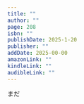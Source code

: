 ```yaml
---
title: ""
author: ""
page: 208
isbn: ""
publishDate: 2025-1-20
publisher: ""
addDate: 2025-00-00
amazonLink: ""
kindleLink: ""
audibleLink: ""
---
```


まだ